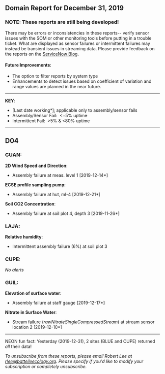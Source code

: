## Domain Report for December 31, 2019


### NOTE: These reports are still being developed!
There may be errors or inconsistencies in these reports-- verify sensor issues with the SOM or other monitoring tools before putting in a trouble ticket. What are displayed as sensor failures or intermittent failures may instead be transient issues in streaming data.
Please provide feedback on the reports on the [ServiceNow Blog](https://neon.service-now.com/community?id=community_blog&sys_id=9b4fbe8adbed734017ecf9041d9619be).

#### Future Improvements: 
 - The option to filter reports by system type 
 - Enhancements to detect issues based on coefficient of variation and range values are planned in the near future.

***

**KEY**:

 - [Last date working*]; applicable only to assembly/sensor fails
 - Assembly/Sensor Fail:&nbsp;&nbsp;<=5% uptime
 - Intermittent Fail:&nbsp;&nbsp;>5% & <80% uptime

***
## D04

### GUAN:

**2D Wind Speed and Direction**:
 - Assembly failure at meas. level 1 [2019-12-14*]

**ECSE profile sampling pump**:
 - Assembly failure at hut, ml-4 [2019-12-21*]

**Soil CO2 Concentration**:
 - Assembly failure at soil plot 4, depth 3 [2019-11-26*]

### LAJA:

**Relative humidity**:
 - Intermittent assembly failure (6%) at soil plot 3

### CUPE:

_No alerts_

### GUIL:

**Elevation of surface water**:
 - Assembly failure at staff gauge [2019-12-17*]

**Nitrate in Surface Water**:
 - Stream failure (_rawNitrateSingleCompressedStream_) at stream sensor location 2 [2019-12-10*]

***
NEON fun fact: Yesterday (2019-12-31), 2 sites (BLUE and CUPE) returned _all_ their data!

_To unsubscribe from these reports, please email Robert Lee at rlee@battelleecology.org. Please specify if you'd like to modify your subscription or completely unsubscribe._

